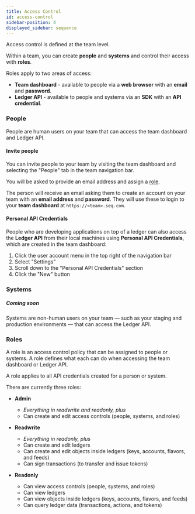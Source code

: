 ```yaml
---
title: Access Control
id: access-control
sidebar-position: 4
displayed_sidebar: sequence
---
```

Access control is defined at the team level.

Within a team, you can create **people** and **systems** and control their access with **roles**.

Roles apply to two areas of access:

* **Team dashboard** - available to people via a **web browser** with an **email** and **password**.
* **Ledger API** - available to people and systems via an **SDK** with an **API credential**.

### People
People are human users on your team that can access the team dashboard and Ledger API.

#### Invite people

You can invite people to your team by visiting the team dashboard and selecting the "People" tab in the team navigation bar.

You will be asked to provide an email address and assign a [role](#roles).

The person will receive an email asking them to create an account on your team with an **email address** and **password**. They will use these to login to your **team dashboard** at `https://<team>.seq.com`.

#### Personal API Credentials
People who are developing applications on top of a ledger can also access the **Ledger API** from their local machines using **Personal API Credentials**, which are created in the team dashboard:

1. Click the user account menu in the top right of the navigation bar
2. Select "Settings"
3. Scroll down to the "Personal API Credentials" section
4. Click the "New" button



### Systems
##### <label>Coming soon</label>

Systems are non-human users on your team &mdash; such as your staging and production environments &mdash; that can access the Ledger API.

### Roles

A role is an access control policy that can be assigned to people or systems. A role defines what each can do when accessing the team dashboard or Ledger API.

A role applies to all API credentials created for a person or system.

There are currently three roles:

* **Admin**

  * *Everything in readwrite and readonly, plus*
  * Can create and edit access controls (people, systems, and roles)

* **Readwrite**

  * *Everything in readonly, plus*
  * Can create and edit ledgers
  * Can create and edit objects inside ledgers (keys, accounts, flavors, and feeds)
  * Can sign transactions (to transfer and issue tokens)

* **Readonly**

  * Can view access controls (people, systems, and roles)
  * Can view ledgers
  * Can view objects inside ledgers (keys, accounts, flavors, and feeds)
  * Can query ledger data (transactions, actions, and tokens)